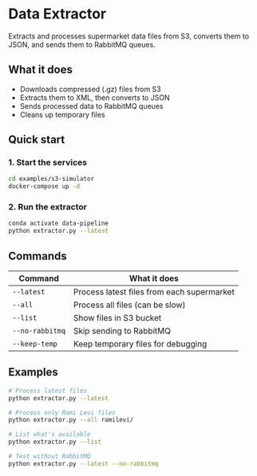 # Data Extractor

Extracts and processes supermarket data files from S3, converts them to JSON, and sends them to RabbitMQ queues.

## What it does

- Downloads compressed (.gz) files from S3
- Extracts them to XML, then converts to JSON
- Sends processed data to RabbitMQ queues
- Cleans up temporary files

## Quick start

### 1. Start the services
```bash
cd examples/s3-simulator
docker-compose up -d
```

### 2. Run the extractor
```bash
conda activate data-pipeline
python extractor.py --latest
```

## Commands

| Command | What it does |
|---------|-------------|
| `--latest` | Process latest files from each supermarket |
| `--all` | Process all files (can be slow) |
| `--list` | Show files in S3 bucket |
| `--no-rabbitmq` | Skip sending to RabbitMQ |
| `--keep-temp` | Keep temporary files for debugging |

## Examples

```bash
# Process latest files
python extractor.py --latest

# Process only Rami Levi files
python extractor.py --all ramilevi/

# List what's available
python extractor.py --list

# Test without RabbitMQ
python extractor.py --latest --no-rabbitmq
```
